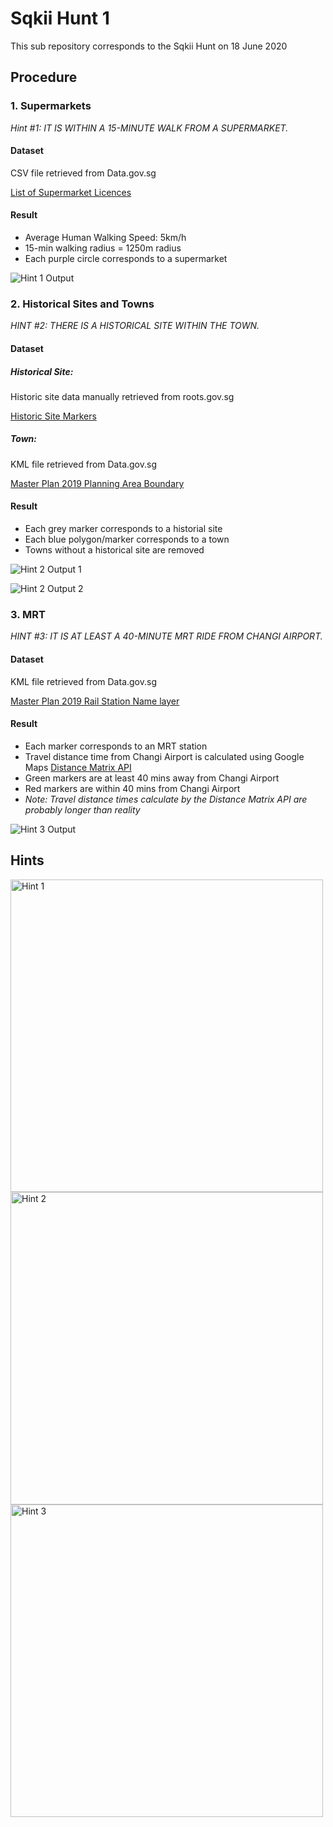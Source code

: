 # Sqkii Hunt 1
This sub repository corresponds to the Sqkii Hunt on 18 June 2020

## Procedure

### 1. Supermarkets

_Hint #1: IT IS WITHIN A 15-MINUTE WALK FROM A SUPERMARKET._

#### Dataset
CSV file retrieved from Data.gov.sg

[List of Supermarket Licences](https://data.gov.sg/dataset/list-of-supermarket-licences?resource_id=3561a136-4ee4-4029-a5cd-ddf591cce643
 "List of Supermarket Licences")

#### Result

+ Average Human Walking Speed: 5km/h
+ 15-min walking radius = 1250m radius
+ Each purple circle corresponds to a supermarket

![](https://github.com/JaySean/sqkii/raw/main/sqkii1/images/hint1_output.png "Hint 1 Output")


### 2. Historical Sites and Towns

_HINT #2: THERE IS A HISTORICAL SITE WITHIN THE TOWN._

#### Dataset
##### Historical Site:

Historic site data manually retrieved from roots.gov.sg

[Historic Site Markers](https://roots.sg/learn/places/Historic%20Sites "Historic Site Markers")

##### Town:

KML file retrieved from Data.gov.sg

[Master Plan 2019 Planning Area Boundary](https://data.gov.sg/dataset/master-plan-2019-planning-area-boundary-no-sea
 "Master Plan 2019 Planning Area Boundary")

#### Result

+ Each grey marker corresponds to a historial site
+ Each blue polygon/marker corresponds to a town
+ Towns without a historical site are removed

![](https://github.com/JaySean/sqkii/raw/main/sqkii1/images/hint2_output_1.png "Hint 2 Output 1")

![](https://github.com/JaySean/sqkii/raw/main/sqkii1/images/hint2_output_2.png "Hint 2 Output 2")

### 3. MRT

_HINT #3: IT IS AT LEAST A 40-MINUTE MRT RIDE FROM CHANGI AIRPORT._

#### Dataset

KML file retrieved from Data.gov.sg

[Master Plan 2019 Rail Station Name layer](https://data.gov.sg/dataset/master-plan-2019-rail-station-name-layer
 "Master Plan 2019 Rail Station Name layer
")

#### Result

+ Each marker corresponds to an MRT station
+ Travel distance time from Changi Airport is calculated using Google Maps [Distance Matrix API](https://developers.google.com/maps/documentation/distance-matrix/overview
 "Distance Matrix API")
+ Green markers are at least 40 mins away from Changi Airport
+ Red markers are within 40 mins from Changi Airport
+ _Note: Travel distance times calculate by the Distance Matrix API are probably longer than reality_

![](https://github.com/JaySean/sqkii/raw/main/sqkii1/images/hint3_output.png "Hint 3 Output")

## Hints

<img src="https://github.com/JaySean/sqkii/raw/main/sqkii1/images/hint1.jpg" alt="Hint 1" width="500" height="500">
<img src="https://github.com/JaySean/sqkii/raw/main/sqkii1/images/hint2.jpg" alt="Hint 2" width="500" height="500">
<img src="https://github.com/JaySean/sqkii/raw/main/sqkii1/images/hint3.jpg" alt="Hint 3" width="500" height="500">
